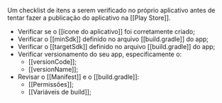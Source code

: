 Um checklist de itens a serem verificado no próprio aplicativo antes de tentar fazer a publicação do aplicativo na [[Play Store]].

- Verificar se o [[ícone do aplicativo]] foi corretamente criado;
- Verificar o [[minSdk]] definido no arquivo [[build.gradle]] do app;
- Verificar o [[targetSdk]] definido no arquivo [[build.gradle]] do app;
- Verificar versionamento do seu app, especificamente o:
	- [[versionCode]];
	- [[versionName]];
- Revisar o [[Manifest]] e o [[build.gradle]]:
	- [[Permissões]];
	- [[Variáveis de build]];